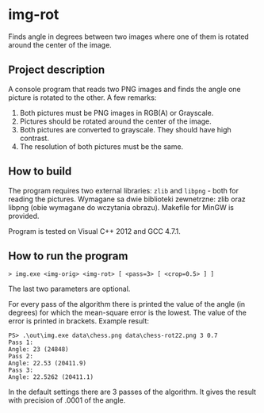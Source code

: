 img-rot
=======

Finds angle in degrees between two images where one of them is rotated around the center of the image.

Project description
-------------------

A console program that reads two PNG images and finds the angle one picture is rotated to the other. A few remarks:

  1. Both pictures must be PNG images in RGB(A) or Grayscale.
  2. Pictures should be rotated around the center of the image.
  3. Both pictures are converted to grayscale. They should have high contrast.
  4. The resolution of both pictures must be the same.

How to build
------------

The program requires two external libraries: `zlib` and `libpng` - both for reading the pictures.
Wymagane sa dwie biblioteki zewnetrzne: zlib oraz libpng (obie wymagane do wczytania obrazu). Makefile for MinGW is provided.

Program is tested on Visual C++ 2012 and GCC 4.7.1.

How to run the program
----------------------

    > img.exe <img-orig> <img-rot> [ <pass=3> [ <crop=0.5> ] ]

The last two parameters are optional.

For every pass of the algorithm there is printed the value of the angle (in degrees) for which the mean-square error is the lowest. The value of the error is printed in brackets. Example result:

    PS> .\out\img.exe data\chess.png data\chess-rot22.png 3 0.7
    Pass 1:
    Angle: 23 (24848)
    Pass 2:
    Angle: 22.53 (20411.9)
    Pass 3:
    Angle: 22.5262 (20411.1)

In the default settings there are 3 passes of the algorithm. It gives the result with precision of .0001 of the angle.

